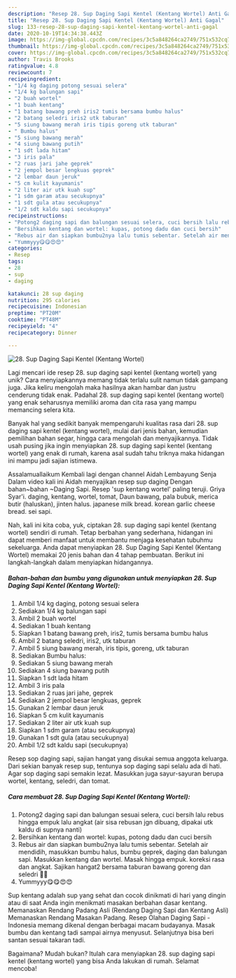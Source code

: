 ```yaml
---
description: "Resep 28. Sup Daging Sapi Kentel (Kentang Wortel) Anti Gagal"
title: "Resep 28. Sup Daging Sapi Kentel (Kentang Wortel) Anti Gagal"
slug: 133-resep-28-sup-daging-sapi-kentel-kentang-wortel-anti-gagal
date: 2020-10-19T14:34:38.443Z
image: https://img-global.cpcdn.com/recipes/3c5a848264ca2749/751x532cq70/28-sup-daging-sapi-kentel-kentang-wortel-foto-resep-utama.jpg
thumbnail: https://img-global.cpcdn.com/recipes/3c5a848264ca2749/751x532cq70/28-sup-daging-sapi-kentel-kentang-wortel-foto-resep-utama.jpg
cover: https://img-global.cpcdn.com/recipes/3c5a848264ca2749/751x532cq70/28-sup-daging-sapi-kentel-kentang-wortel-foto-resep-utama.jpg
author: Travis Brooks
ratingvalue: 4.8
reviewcount: 7
recipeingredient:
- "1/4 kg daging potong sesuai selera"
- "1/4 kg balungan sapi"
- "2 buah wortel"
- "1 buah kentang"
- "1 batang bawang preh iris2 tumis bersama bumbu halus"
- "2 batang seledri iris2 utk taburan"
- "5 siung bawang merah iris tipis goreng utk taburan"
- " Bumbu halus"
- "5 siung bawang merah"
- "4 siung bawang putih"
- "1 sdt lada hitam"
- "3 iris pala"
- "2 ruas jari jahe geprek"
- "2 jempol besar lengkuas geprek"
- "2 lembar daun jeruk"
- "5 cm kulit kayumanis"
- "2 liter air utk kuah sup"
- "1 sdm garam atau secukupnya"
- "1 sdt gula atau secukupnya"
- "1/2 sdt kaldu sapi secukupnya"
recipeinstructions:
- "Potong2 daging sapi dan balungan sesuai selera, cuci bersih lalu rebus hingga empuk lalu angkat (air sisa rebusan jgn dibuang, dipakai utk kaldu di supnya nanti)"
- "Bersihkan kentang dan wortel: kupas, potong dadu dan cuci bersih"
- "Rebus air dan siapkan bumbu2nya lalu tumis sebentar. Setelah air mendidih, masukkan bumbu halus, bumbu geprek, daging dan balungan sapi. Masukkan kentang dan wortel. Masak hingga empuk. koreksi rasa dan angkat. Sajikan hangat2 bersama taburan bawang goreng dan seledri 🥰🥰"
- "Yummyyy😋😋😍😍"
categories:
- Resep
tags:
- 28
- sup
- daging

katakunci: 28 sup daging 
nutrition: 295 calories
recipecuisine: Indonesian
preptime: "PT20M"
cooktime: "PT48M"
recipeyield: "4"
recipecategory: Dinner

---
```



![28. Sup Daging Sapi Kentel (Kentang Wortel)](https://img-global.cpcdn.com/recipes/3c5a848264ca2749/751x532cq70/28-sup-daging-sapi-kentel-kentang-wortel-foto-resep-utama.jpg)

Lagi mencari ide resep 28. sup daging sapi kentel (kentang wortel) yang unik? Cara menyiapkannya memang tidak terlalu sulit namun tidak gampang juga. Jika keliru mengolah maka hasilnya akan hambar dan justru cenderung tidak enak. Padahal 28. sup daging sapi kentel (kentang wortel) yang enak seharusnya memiliki aroma dan cita rasa yang mampu memancing selera kita.

Banyak hal yang sedikit banyak mempengaruhi kualitas rasa dari 28. sup daging sapi kentel (kentang wortel), mulai dari jenis bahan, kemudian pemilihan bahan segar, hingga cara mengolah dan menyajikannya. Tidak usah pusing jika ingin menyiapkan 28. sup daging sapi kentel (kentang wortel) yang enak di rumah, karena asal sudah tahu triknya maka hidangan ini mampu jadi sajian istimewa.

Assalamuallaikum Kembali lagi dengan channel Aidah Lembayung Senja Dalam video kali ini Aidah menyajikan resep sup daging Dengan bahan~bahan ~Daging Sapi. Resep &#39;sup kentang wortel&#39; paling teruji. Griya Syar&#39;i. daging, kentang, wortel, tomat, Daun bawang, pala bubuk, merica butir (haluskan), jinten halus. japanese milk bread. korean garlic cheese bread. sei sapi.


Nah, kali ini kita coba, yuk, ciptakan 28. sup daging sapi kentel (kentang wortel) sendiri di rumah. Tetap berbahan yang sederhana, hidangan ini dapat memberi manfaat untuk membantu menjaga kesehatan tubuhmu sekeluarga. Anda dapat menyiapkan 28. Sup Daging Sapi Kentel (Kentang Wortel) memakai 20 jenis bahan dan 4 tahap pembuatan. Berikut ini langkah-langkah dalam menyiapkan hidangannya.

<!--inarticleads1-->

##### Bahan-bahan dan bumbu yang digunakan untuk menyiapkan 28. Sup Daging Sapi Kentel (Kentang Wortel):

1. Ambil 1/4 kg daging, potong sesuai selera
1. Sediakan 1/4 kg balungan sapi
1. Ambil 2 buah wortel
1. Sediakan 1 buah kentang
1. Siapkan 1 batang bawang preh, iris2, tumis bersama bumbu halus
1. Ambil 2 batang seledri, iris2, utk taburan
1. Ambil 5 siung bawang merah, iris tipis, goreng, utk taburan
1. Sediakan  Bumbu halus:
1. Sediakan 5 siung bawang merah
1. Sediakan 4 siung bawang putih
1. Siapkan 1 sdt lada hitam
1. Ambil 3 iris pala
1. Sediakan 2 ruas jari jahe, geprek
1. Sediakan 2 jempol besar lengkuas, geprek
1. Gunakan 2 lembar daun jeruk
1. Siapkan 5 cm kulit kayumanis
1. Sediakan 2 liter air utk kuah sup
1. Siapkan 1 sdm garam (atau secukupnya)
1. Gunakan 1 sdt gula (atau secukupnya)
1. Ambil 1/2 sdt kaldu sapi (secukupnya)


Resep sop daging sapi, sajian hangat yang disukai semua anggota keluarga. Dari sekian banyak resep sup, tentunya sop daging sapi selalu ada di hati. Agar sop daging sapi semakin lezat. Masukkan juga sayur-sayuran berupa wortel, kentang, seledri, dan tomat. 

<!--inarticleads2-->

##### Cara membuat 28. Sup Daging Sapi Kentel (Kentang Wortel):

1. Potong2 daging sapi dan balungan sesuai selera, cuci bersih lalu rebus hingga empuk lalu angkat (air sisa rebusan jgn dibuang, dipakai utk kaldu di supnya nanti)
1. Bersihkan kentang dan wortel: kupas, potong dadu dan cuci bersih
1. Rebus air dan siapkan bumbu2nya lalu tumis sebentar. Setelah air mendidih, masukkan bumbu halus, bumbu geprek, daging dan balungan sapi. Masukkan kentang dan wortel. Masak hingga empuk. koreksi rasa dan angkat. Sajikan hangat2 bersama taburan bawang goreng dan seledri 🥰🥰
1. Yummyyy😋😋😍😍


Sup kentang adalah sup yang sehat dan cocok dinikmati di hari yang dingin atau di saat Anda ingin menikmati masakan berbahan dasar kentang. Memanaskan Rendang Padang Asli (Rendang Daging Sapi dan Kentang Asli) Memanaskan Rendang Masakan Padang. Resep Olahan Daging Sapi - Indonesia memang dikenal dengan berbagai macam budayanya. Masak bumbu dan kentang tadi sampai airnya menyusut. Selanjutnya bisa beri santan sesuai takaran tadi. 

Bagaimana? Mudah bukan? Itulah cara menyiapkan 28. sup daging sapi kentel (kentang wortel) yang bisa Anda lakukan di rumah. Selamat mencoba!
